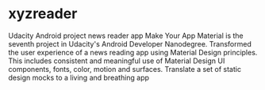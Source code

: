 # xyzreader
Udacity  Android project news reader app
Make Your App Material is the seventh project in Udacity's Android Developer Nanodegree.
Transformed the user experience of a news reading app using Material Design principles. 
This includes consistent and meaningful use of Material Design UI components, fonts, color, motion and surfaces.
Translate a set of static design mocks to a living and breathing app
